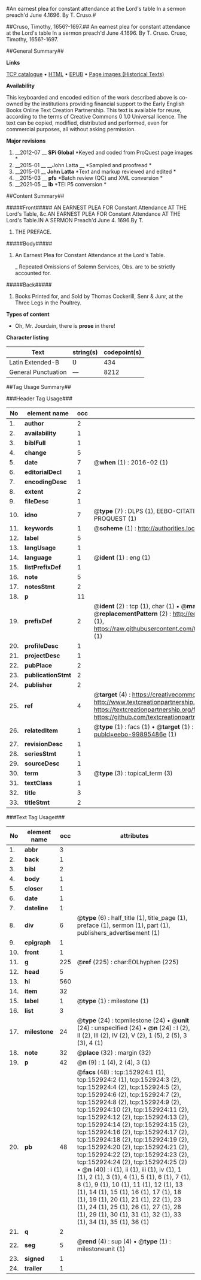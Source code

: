 #An earnest plea for constant attendance at the Lord's table In a sermon preach'd June 4.1696. By T. Cruso.#

##Cruso, Timothy, 1656?-1697.##
An earnest plea for constant attendance at the Lord's table In a sermon preach'd June 4.1696. By T. Cruso.
Cruso, Timothy, 1656?-1697.

##General Summary##

**Links**

[TCP catalogue](http://www.ota.ox.ac.uk/tcp/)  • 
[HTML](http://tei.it.ox.ac.uk/tcp/Texts-HTML/free/A81/A81102.html)  • 
[EPUB](http://tei.it.ox.ac.uk/tcp/Texts-EPUB/free/A81/A81102.epub) • 
[Page images (Historical Texts)](https://historicaltexts.jisc.ac.uk/eebo-99895486e)

**Availability**

This keyboarded and encoded edition of the work described above is co-owned by the
    institutions providing financial support to the Early English Books Online Text Creation
    Partnership. This text is available for reuse, according to the terms of  Creative Commons 0 1.0 Universal
    licence. The text can be copied, modified, distributed and performed, even for commercial
    purposes, all without asking permission.

**Major revisions**

1. __2012-07 __ __SPi Global__ *Keyed and coded from ProQuest page images *
1. __2015-01 __ __John Latta __ *Sampled and proofread *
1. __2015-01 __ __John Latta__ *Text and markup reviewed and edited *
1. __2015-03 __ __pfs__ *Batch review (QC) and XML conversion *
1. __2021-05 __ __lb__ *TEI P5 conversion *

##Content Summary##

#####Front#####
AN EARNEST PLEA FOR Constant Attendance AT THE Lord's Table, &c.AN EARNEST PLEA FOR Constant Attendance AT THE Lord's Table.IN A SERMON Preach'd June 4. 1696.By T. 
1. THE PREFACE.

#####Body#####

1. An Earnest Plea for Constant Attendance at the Lord's Table.

    _ Repeated Omissions of Solemn Services, Obs.  are to be strictly accounted for.

#####Back#####

1. Books Printed for, and Sold by Thomas Cockerill, Senr & Junr, at the Three Legs in the Poultrey.

**Types of content**

  * Oh, Mr. Jourdain, there is **prose** in there!

**Character listing**


|Text|string(s)|codepoint(s)|
|---|---|---|
|Latin Extended-B|Ʋ|434|
|General Punctuation|—|8212|

##Tag Usage Summary##

###Header Tag Usage###

|No|element name|occ|attributes|
|---|---|---|---|
|1.|__author__|2||
|2.|__availability__|1||
|3.|__biblFull__|1||
|4.|__change__|5||
|5.|__date__|7| @__when__ (1) : 2016-02 (1)|
|6.|__editorialDecl__|1||
|7.|__encodingDesc__|1||
|8.|__extent__|2||
|9.|__fileDesc__|1||
|10.|__idno__|7| @__type__ (7) : DLPS (1), EEBO-CITATION (1), VID (1), EEBO-PROQUEST (1), STC (2), PROQUEST (1)|
|11.|__keywords__|1| @__scheme__ (1) : http://authorities.loc.gov/ (1)|
|12.|__label__|5||
|13.|__langUsage__|1||
|14.|__language__|1| @__ident__ (1) : eng (1)|
|15.|__listPrefixDef__|1||
|16.|__note__|5||
|17.|__notesStmt__|2||
|18.|__p__|11||
|19.|__prefixDef__|2| @__ident__ (2) : tcp (1), char (1)  •  @__matchPattern__ (2) : ([0-9\-]+):([0-9IVX]+) (1), (.+) (1)  •  @__replacementPattern__ (2) : http://eebo.chadwyck.com/downloadtiff?vid=$1&page=$2 (1), https://raw.githubusercontent.com/textcreationpartnership/Texts/master/tcpchars.xml#$1 (1)|
|20.|__profileDesc__|1||
|21.|__projectDesc__|1||
|22.|__pubPlace__|2||
|23.|__publicationStmt__|2||
|24.|__publisher__|2||
|25.|__ref__|4| @__target__ (4) : https://creativecommons.org/publicdomain/zero/1.0/ (1), http://www.textcreationpartnership.org/docs/. (1), https://textcreationpartnership.org/faq/#faq05 (1), https://github.com/textcreationpartnership (1)|
|26.|__relatedItem__|1| @__type__ (1) : facs (1)  •  @__target__ (1) : https://data.historicaltexts.jisc.ac.uk/view?pubId=eebo-99895486e (1)|
|27.|__revisionDesc__|1||
|28.|__seriesStmt__|1||
|29.|__sourceDesc__|1||
|30.|__term__|3| @__type__ (3) : topical_term (3)|
|31.|__textClass__|1||
|32.|__title__|3||
|33.|__titleStmt__|2||


###Text Tag Usage###

|No|element name|occ|attributes|
|---|---|---|---|
|1.|__abbr__|3||
|2.|__back__|1||
|3.|__bibl__|2||
|4.|__body__|1||
|5.|__closer__|1||
|6.|__date__|1||
|7.|__dateline__|1||
|8.|__div__|6| @__type__ (6) : half_title (1), title_page (1), preface (1), sermon (1), part (1), publishers_advertisement (1)|
|9.|__epigraph__|1||
|10.|__front__|1||
|11.|__g__|225| @__ref__ (225) : char:EOLhyphen (225)|
|12.|__head__|5||
|13.|__hi__|560||
|14.|__item__|32||
|15.|__label__|1| @__type__ (1) : milestone (1)|
|16.|__list__|3||
|17.|__milestone__|24| @__type__ (24) : tcpmilestone (24)  •  @__unit__ (24) : unspecified (24)  •  @__n__ (24) : I (2), II (2), III (2), IV (2), V (2), 1 (5), 2 (5), 3 (3), 4 (1)|
|18.|__note__|32| @__place__ (32) : margin (32)|
|19.|__p__|42| @__n__ (9) : 1 (4), 2 (4), 3 (1)|
|20.|__pb__|48| @__facs__ (48) : tcp:152924:1 (1), tcp:152924:2 (1), tcp:152924:3 (2), tcp:152924:4 (2), tcp:152924:5 (2), tcp:152924:6 (2), tcp:152924:7 (2), tcp:152924:8 (2), tcp:152924:9 (2), tcp:152924:10 (2), tcp:152924:11 (2), tcp:152924:12 (2), tcp:152924:13 (2), tcp:152924:14 (2), tcp:152924:15 (2), tcp:152924:16 (2), tcp:152924:17 (2), tcp:152924:18 (2), tcp:152924:19 (2), tcp:152924:20 (2), tcp:152924:21 (2), tcp:152924:22 (2), tcp:152924:23 (2), tcp:152924:24 (2), tcp:152924:25 (2)  •  @__n__ (40) : i (1), ii (1), iii (1), iv (1), 1 (1), 2 (1), 3 (1), 4 (1), 5 (1), 6 (1), 7 (1), 8 (1), 9 (1), 10 (1), 11 (1), 12 (1), 13 (1), 14 (1), 15 (1), 16 (1), 17 (1), 18 (1), 19 (1), 20 (1), 21 (1), 22 (1), 23 (1), 24 (1), 25 (1), 26 (1), 27 (1), 28 (1), 29 (1), 30 (1), 31 (1), 32 (1), 33 (1), 34 (1), 35 (1), 36 (1)|
|21.|__q__|2||
|22.|__seg__|5| @__rend__ (4) : sup (4)  •  @__type__ (1) : milestoneunit (1)|
|23.|__signed__|1||
|24.|__trailer__|1||
